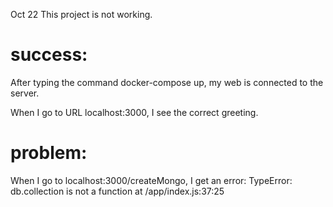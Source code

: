 Oct 22 
This project is not working.

# success: 
After typing the command docker-compose up, my web is connected to the server. 

When I go to URL localhost:3000, I see the correct greeting. 

# problem:
When I go to localhost:3000/createMongo, I get an error: 
TypeError: db.collection is not a function at /app/index.js:37:25
